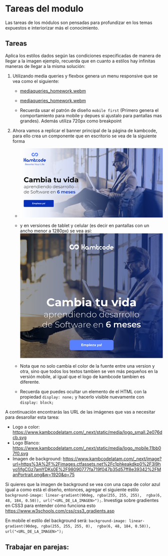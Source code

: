 # Tareas del modulo

Las tareas de los módulos son pensadas para profundizar en los temas expuestos e interiorizar más el conocimiento.

## Tareas

Aplica los estilos dados según las condiciones especificadas de manera de llegar a la imagen ejemplo, recuerda que en cuanto a estilos hay infinitas maneras de llegar a la misma solución:

1. Utilizando media queries y flexbox genera un menu responsive que se vea como el siguiente:
   - [mediaqueries_homework.webm](./../resources/mediaqueries_homework.webm)
   
   - [mediaqueries_homework.webm](https://github.com/kambcode/FullStack_Javascript_G1_2023_06_26/assets/137812574/ec4e36d3-d37a-4cda-bad7-f868d595f106)

   - Recuerda usar el patrón de diseño `mobile first` (Primero genera el comportamiento para mobile y depues si ajustalo para pantallas mas grandes). Además utiliza 720px como breakpoint

2. Ahora vamos a replicar el banner principal de la página de kambcode, para ello crea un componente que en escritorio se vea de la siguiente forma 
   - ![desktop.png](./../resources/kambcode_landing_desktop.png)

   - y en versiones de tablet y celular (es decir en pantallas con un ancho menor a 1280px) se vea así: ![mobile.png](./../resources/kambcode_landing_mobile.png)

   - Nota que no solo cambia el color de la fuente entre una version y otra, sino que todos los textos tambien se ven más pequeños en la versión mobile, al igual que el logo de kambcode tambien es diferente.

   - Recuerda que puedes ocultar un elemento de el HTML con la propiedad `display: none;` y hacerlo visible nuevamente con `display: block;`

A continuación encontrarás las URL de las imágenes que vas a necesitar para desarollar esta tarea:

- Logo a color: https://www.kambcodelatam.com/_next/static/media/logo_small.2e076dcb.svg
- Logo Blanco: https://www.kambcodelatam.com/_next/static/media/logo_mobile.11bb07f0.svg
- Imagen de background: https://www.kambcodelatam.com/_next/image?url=https%3A%2F%2Fimages.ctfassets.net%2Fc1phkeakdkp0%2F3I9hyo1ifgCGz7amYDKs0E%2F98090777fa719f047b35d57ff8e39342%2FManPortrait.png&w=1920&q=75

Si quieres que la imagen de background se vea con una capa de color azul igual a como está el diseño, entonces, agregar el siguiente estilo 
`background-image: linear-gradient(90deg, rgba(255, 255, 255),  rgba(6, 48, 184, 0.50)), url("<URL_DE_LA_IMAGEN>");`. Investiga sobre gradientes en CSS3 para entender cómo funciona esto https://www.w3schools.com/css/css3_gradients.asp

En mobile el estilo del background será: `background-image: linear-gradient(90deg, rgba(255, 255, 255, 0),  rgba(6, 48, 184, 0.50)), url("<URL_DE_LA_IMAGEN>");`


## Trabajar en parejas:
